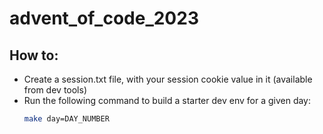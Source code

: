 # advent_of_code_2023

## How to:
- Create a session.txt file, with your session cookie value in it (available from dev tools)
- Run the following command to build a starter dev env for a given day:
    ```sh
    make day=DAY_NUMBER
    ``` 